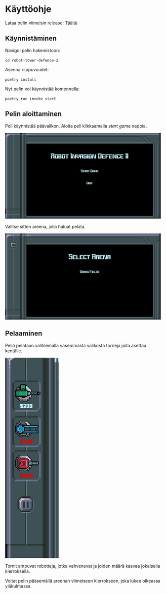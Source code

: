 # Käyttöohje

Lataa pelin viimeisin release: [Täältä](https://github.com/3nd3r1/ot-harjoitustyo/releases)

## Käynnistäminen

Navigoi pelin hakemistoon:

`cd robot-tower-defence-2`

Asenna riippuvuudet:

`poetry install`

Nyt pelin voi käynnistää komennolla:

`poetry run invoke start`

## Pelin aloittaminen

Peli käynnistää päävalikon. Aloita peli klikkaamalla _start game_ nappia.

![Ohje1](assets/ohje1.png)

Valitse sitten areena, jolla haluat pelata.

![Ohje2](assets/ohje2.png)

## Pelaaminen

Peliä pelataan valitsemalla vasemmasta valikosta torneja joita asettaa kentälle.

![Ohje3](assets/ohje3.png)

Tornit ampuvat robotteja, jotka vahvenevat ja joiden määrä kasvaa jokaisella kierroksella.

Voitat pelin pääsemällä areenan viimeiseen kierrokseen, joka lukee oikeassa yläkulmassa.
